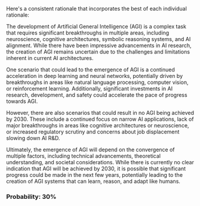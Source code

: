 Here's a consistent rationale that incorporates the best of each individual rationale:

The development of Artificial General Intelligence (AGI) is a complex task that requires significant breakthroughs in multiple areas, including neuroscience, cognitive architectures, symbolic reasoning systems, and AI alignment. While there have been impressive advancements in AI research, the creation of AGI remains uncertain due to the challenges and limitations inherent in current AI architectures.

One scenario that could lead to the emergence of AGI is a continued acceleration in deep learning and neural networks, potentially driven by breakthroughs in areas like natural language processing, computer vision, or reinforcement learning. Additionally, significant investments in AI research, development, and safety could accelerate the pace of progress towards AGI.

However, there are also scenarios that could result in no AGI being achieved by 2030. These include a continued focus on narrow AI applications, lack of major breakthroughs in areas like cognitive architectures or neuroscience, or increased regulatory scrutiny and concerns about job displacement slowing down AI R&D.

Ultimately, the emergence of AGI will depend on the convergence of multiple factors, including technical advancements, theoretical understanding, and societal considerations. While there is currently no clear indication that AGI will be achieved by 2030, it is possible that significant progress could be made in the next few years, potentially leading to the creation of AGI systems that can learn, reason, and adapt like humans.

### Probability: 30%
